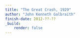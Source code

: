 ```yaml
---
title: "The Great Crash, 1929"
author: "John Kenneth Galbraith"
finish-date: 2012-??-??
_build:
    render: false
---
```


